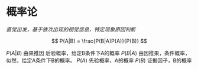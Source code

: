 # 概率论 

*直觉出发，基于依次出现的视觉信息，特定现象原因判断* 

$$
P(A|B) = \frac{P(B|A)P(A)}{P(B)}
$$

$P(A|B)$  由果推因   后验概率，给定B条件下A的概率
$P(B|A)$  由因推果，条件概率，似然，给定A条件下B的概率。
$P(A)$  先验概率，A的概率
$P(B)$  证据因子，B的概率
